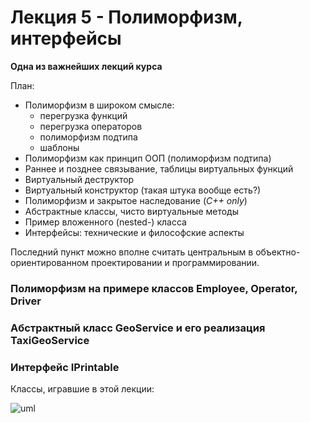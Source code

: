 # Лекция 5 - Полиморфизм, интерфейсы

**Одна из важнейших лекций курса**

План:

* Полиморфизм в широком смысле:
    - перегрузка функций
    - перегрузка операторов
    - полиморфизм подтипа
    - шаблоны
* Полиморфизм как принцип ООП (полиморфизм подтипа)
* Раннее и позднее связывание, таблицы виртуальных функций
* Виртуальный деструктор
* Виртуальный конструктор (такая штука вообще есть?)
* Полиморфизм и закрытое наследование (*C++ only*)
* Абстрактные классы, чисто виртуальные методы
* Пример вложенного (nested-) класса
* Интерфейсы: технические и философские аспекты


Последний пункт можно вполне считать центральным в объектно-ориентированном проектировании и программировании.


### Полиморфизм на примере классов Employee, Operator, Driver


### Абстрактный класс GeoService и его реализация TaxiGeoService


### Интерфейс IPrintable


Классы, игравшие в этой лекции: 

![uml](https://github.com/ar1st0crat/CppCourse/blob/master/Lectures/Lec05%20-%20Polymorphism,%20Interfaces/uml.png)
